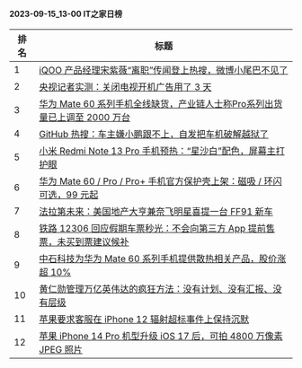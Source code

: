 #### 2023-09-15_13-00  IT之家日榜

| 排名 | 标题|
| --- | ---|
| 1 | [iQOO 产品经理宋紫薇“离职”传闻登上热搜，微博小尾巴不见了](https://www.ithome.com/0/719/237.htm) |
| 2 | [央视记者实测：关闭电视开机广告用了 3 天](https://www.ithome.com/0/719/166.htm) |
| 3 | [华为 Mate 60 系列手机全线缺货，产业链人士称Pro系列出货量已上调至 2000 万台](https://www.ithome.com/0/719/173.htm) |
| 4 | [GitHub 热搜：车主嫌小鹏跟不上，自发把车机破解越狱了](https://www.ithome.com/0/719/125.htm) |
| 5 | [小米 Redmi Note 13 Pro 手机预热：“星沙白”配色，屏幕主打护眼](https://www.ithome.com/0/719/126.htm) |
| 6 | [华为 Mate 60 / Pro / Pro+ 手机官方保护壳上架：磁吸 / 环闪可选，99 元起](https://www.ithome.com/0/719/086.htm) |
| 7 | [法拉第未来：美国地产大亨兼奈飞明星喜提一台 FF91 新车](https://www.ithome.com/0/719/224.htm) |
| 8 | [铁路 12306 回应假期车票秒光：不会向第三方 App 提前售票，未买到票建议候补](https://www.ithome.com/0/719/153.htm) |
| 9 | [中石科技为华为 Mate 60 系列手机提供散热相关产品，股价涨超 10%](https://www.ithome.com/0/719/098.htm) |
| 10 | [黄仁勋管理万亿英伟达的疯狂方法：没有计划、没有汇报、没有层级](https://www.ithome.com/0/719/214.htm) |
| 11 | [苹果要求客服在 iPhone 12 辐射超标事件上保持沉默](https://www.ithome.com/0/719/267.htm) |
| 12 | [苹果 iPhone 14 Pro 机型升级 iOS 17 后，可拍 4800 万像素 JPEG 照片](https://www.ithome.com/0/719/276.htm) |
